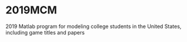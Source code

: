 # 2019MCM
2019 Matlab program for modeling college students in the United States, including game titles and papers
